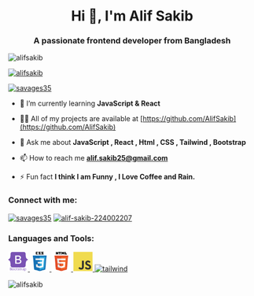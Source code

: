 <h1 align="center">Hi 👋, I'm Alif Sakib</h1>
<h3 align="center">A passionate frontend developer from Bangladesh</h3>

<p align="left"> <img src="https://komarev.com/ghpvc/?username=alifsakib&label=Profile%20views&color=0e75b6&style=flat" alt="alifsakib" /> </p>

<p align="left"> <a href="https://github.com/ryo-ma/github-profile-trophy"><img src="https://github-profile-trophy.vercel.app/?username=alifsakib" alt="alifsakib" /></a> </p>

<p align="left"> <a href="https://twitter.com/savages35" target="blank"><img src="https://img.shields.io/twitter/follow/savages35?logo=twitter&style=for-the-badge" alt="savages35" /></a> </p>

- 🌱 I’m currently learning **JavaScript & React**

- 👨‍💻 All of my projects are available at [https://github.com/AlifSakib](https://github.com/AlifSakib)

- 💬 Ask me about **JavaScript , React , Html , CSS , Tailwind , Bootstrap**

- 📫 How to reach me **alif.sakib25@gmail.com**

- ⚡ Fun fact **I think I am Funny , I Love Coffee and Rain.**

<h3 align="left">Connect with me:</h3>
<p align="left">
<a href="https://twitter.com/savages35" target="blank"><img align="center" src="https://raw.githubusercontent.com/rahuldkjain/github-profile-readme-generator/master/src/images/icons/Social/twitter.svg" alt="savages35" height="30" width="40" /></a>
<a href="https://linkedin.com/in/alif-sakib-224002207" target="blank"><img align="center" src="https://raw.githubusercontent.com/rahuldkjain/github-profile-readme-generator/master/src/images/icons/Social/linked-in-alt.svg" alt="alif-sakib-224002207" height="30" width="40" /></a>
</p>

<h3 align="left">Languages and Tools:</h3>
<p align="left"> <a href="https://getbootstrap.com" target="_blank" rel="noreferrer"> <img src="https://raw.githubusercontent.com/devicons/devicon/master/icons/bootstrap/bootstrap-plain-wordmark.svg" alt="bootstrap" width="40" height="40"/> </a> <a href="https://www.w3schools.com/css/" target="_blank" rel="noreferrer"> <img src="https://raw.githubusercontent.com/devicons/devicon/master/icons/css3/css3-original-wordmark.svg" alt="css3" width="40" height="40"/> </a> <a href="https://www.w3.org/html/" target="_blank" rel="noreferrer"> <img src="https://raw.githubusercontent.com/devicons/devicon/master/icons/html5/html5-original-wordmark.svg" alt="html5" width="40" height="40"/> </a> <a href="https://developer.mozilla.org/en-US/docs/Web/JavaScript" target="_blank" rel="noreferrer"> <img src="https://raw.githubusercontent.com/devicons/devicon/master/icons/javascript/javascript-original.svg" alt="javascript" width="40" height="40"/> </a> <a href="https://tailwindcss.com/" target="_blank" rel="noreferrer"> <img src="https://www.vectorlogo.zone/logos/tailwindcss/tailwindcss-icon.svg" alt="tailwind" width="40" height="40"/> </a> </p>

<p><img align="center" src="https://github-readme-streak-stats.herokuapp.com/?user=alifsakib&" alt="alifsakib" /></p>
